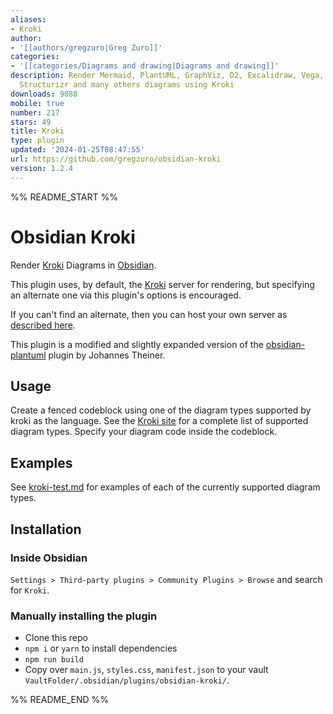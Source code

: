 ```yaml
---
aliases:
- Kroki
author:
- '[[authors/gregzuro|Greg Zuro]]'
categories:
- '[[categories/Diagrams and drawing|Diagrams and drawing]]'
description: Render Mermaid, PlantUML, GraphViz, D2, Excalidraw, Vega, Pikchr, WireViz,
  Structurizr and many others diagrams using Kroki
downloads: 9088
mobile: true
number: 217
stars: 49
title: Kroki
type: plugin
updated: '2024-01-25T08:47:55'
url: https://github.com/gregzuro/obsidian-kroki
version: 1.2.4
---
```


%% README_START %%

# Obsidian Kroki

Render [Kroki](https://kroki.io) Diagrams in [Obsidian](https://obsidian.md).

This plugin uses, by default, the [Kroki](https://kroki.io) server for rendering, but specifying an alternate one via this plugin's options is encouraged.

If you can't find an alternate, then you can host your own server as [described here](https://kroki.io/#install).

This plugin is a modified and slightly expanded version of the [obsidian-plantuml](https://github.com/joethei/obsidian-plantuml) plugin by Johannes Theiner.

## Usage
Create a fenced codeblock using one of the diagram types supported by kroki as the language.
See the [Kroki site](https://kroki.io) for a complete list of supported diagram types.
Specify your diagram code inside the codeblock.

## Examples

See [kroki-test.md](kroki-test.md) for examples of each of the currently supported diagram types.

## Installation

### Inside Obsidian

`Settings > Third-party plugins > Community Plugins > Browse` and search for `Kroki`.

### Manually installing the plugin

- Clone this repo
- `npm i` or `yarn` to install dependencies
- `npm run build`  
- Copy over `main.js`, `styles.css`, `manifest.json` to your vault `VaultFolder/.obsidian/plugins/obsidian-kroki/`.


%% README_END %%